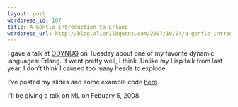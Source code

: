 ```yaml
---
layout: post
wordpress_id: 107
title: A Gentle Introduction to Erlang
wordpress_url: http://blog.alieniloquent.com/2007/10/04/a-gentle-introduction-to-erlang/
---
```

I gave a talk at [ODYNUG][1] on Tuesday about one of my favorite dynamic
languages: Erlang. It went pretty well, I think. Unlike my Lisp talk from last
year, I don't think I caused too many heads to explode.

I've posted my slides and some example code [here][2].

I'll be giving a talk on ML on Febuary 5, 2008.

   [1]: http://www.blainebuxton.com/odynug/

   [2]: http://www.alieniloquent.com/talks/erlang-101/

